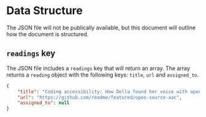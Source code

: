 # Data Structure

The JSON file will not be publically available, but this document will outline
how the document is structured.

## `readings` key

The JSON file includes a `readings` key that will return an array. The array
returns a `reading` object with the following keys: `title`, `url` and
`assigned_to`.

```json
{
    "title": "Coding accessibility: How Della found her voice with open source AAC",
    "url": "https://github.com/readme/featured/open-source-aac",
    "assigned_to": null
}
```
